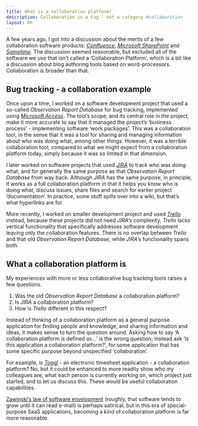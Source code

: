 ```yaml
---
title: What is a collaboration platform?
description: Collaboration is a tag - not a category #collaboration
layout: hh
---
```


A few years ago, I got into a discussion about the merits of a few collaboration software products: 
_[Confluence](http://en.wikipedia.org/wiki/Confluence_%28software%29)_, 
_[Microsoft SharePoint](http://en.wikipedia.org/wiki/Microsoft_SharePoint)_ and 
_[Sametime](http://en.wikipedia.org/wiki/IBM_Sametime)_. 
The discussion seemed reasonable, but excluded all of the software we use that isn’t called a ‘Collaboration Platform’, which is a bit like a discussion about blog authoring tools based on word-processors. Collaboration is broader than that.

## Bug tracking - a collaboration example

Once upon a time, I worked on a software development project that used a so-called _Observation Report Database_ for bug tracking, implemented using _[Microsoft Access](http://en.wikipedia.org/wiki/Microsoft_Access)_. The tool’s scope, and its central role in the project, make it more accurate to say that it managed the project’s ‘business process’ - implementing software ‘work packages’. This was a collaboration tool, in the sense that it was a tool for sharing and managing information about who was doing what, among other things. However, it was a terrible collaboration tool, compared to what we might expect from a collaboration platform today, simply because it was so limited in that dimension.

I later worked on software projects that used _[JIRA](http://en.wikipedia.org/wiki/JIRA)_ to track who was doing what, and for generally the same purpose as that _Observation Report Database_ from way back. Although _JIRA_ has the same purpose, in principle, it works as a full collaboration platform in that it helps you know who is doing what, discuss issues, share files and search for earlier project ‘documentation’. In practice, some stuff spills over into a wiki, but that’s what hyperlinks are for.

More recently, I worked on smaller development project and used _[Trello](http://en.wikipedia.org/wiki/Trello)_ instead, because these projects did not need _JIRA_’s complexity. _Trello_ lacks vertical functionality that specifically addresses software development leaving only the collaboration features. There is no overlap between _Trello_ and that old _Observation Report Database_, while _JIRA_’s functionality spans both.

## What a collaboration platform is

My experiences with more or less collaborative bug tracking tools raises a few questions.

1. Was the old _Observation Report Database_ a collaboration platform?
2. Is _JIRA_ a collaboration platform?
3. How is _Trello_ different in this respect?

Instead of thinking of a collaboration platform as a general purpose application for finding people and knowledge, and sharing information and ideas, it makes sense to turn the question around. Asking how to say ‘A collaboration platform is defined as…’ is the wrong question; instead ask ‘Is this application a collaboration platform?’, for some application that has some specific purpose beyond unspecified ‘collaboration’.

For example, is _[Toggl](http://en.wikipedia.org/wiki/Toggl)_ - an electronic timesheet application - a collaboration platform? No, but it could be enhanced to more readily show who my colleagues are, what each person is currently working on, which project just started, and to let us discuss this. These would be useful collaboration capabilities.

[Zawinski’s law of software envelopment](http://en.wikipedia.org/w/index.php?title=Jamie_Zawinski#Zawinski.27s_law_of_software_envelopment) (roughly, that software tends to grow until it can read e-mail) is perhaps satirical, but in this era of special-purpose SaaS applications, becoming a kind of collaboration platform is far more reasonable.
